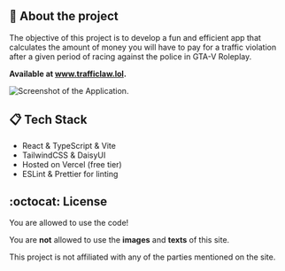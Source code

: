 ## :rocket: About the project
The objective of this project is to develop a fun and efficient app that calculates the amount of money you will have to pay for a traffic violation after a given period of racing against the police in GTA-V Roleplay.

<strong>
  Available at <a href="https://www.trafficlaw.lol">www.trafficlaw.lol</a>.
</strong>

![Screenshot of the Application.](https://www.trafficlaw.lol/og-image.jpeg)

## :clipboard: Tech Stack
- React & TypeScript & Vite
- TailwindCSS & DaisyUI
- Hosted on Vercel (free tier)
- ESLint & Prettier for linting

## :octocat: License
You are allowed to use the code!

You are **not** allowed to use the **images** and **texts**
of this site.

This project is not affiliated with any of the
parties mentioned on the site.
